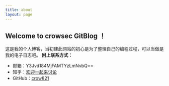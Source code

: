 ```yaml
---
title: about
layout: page
---
```


Welcome to crowsec GitBlog ！
----------------------------
这是我的个人博客，当初建此网站的初心是为了整理自己的编程过程，可以当做是我的电子日志吧。
**附上联系方式：**


 - 邮箱：Y3Jvd184MjFAMTYzLmNvbQ==
 - 知乎：[欢迎一起来讨论][1]
 - GitHub：[crow821][2]


  [1]: https://www.zhihu.com
  [2]: https://github.com/crow821
